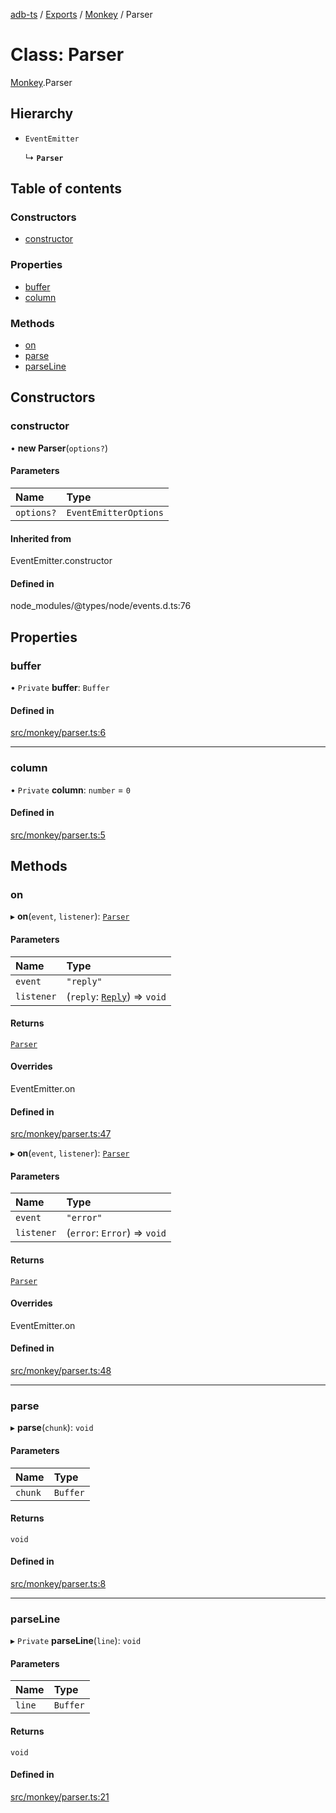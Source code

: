 [adb-ts](../README.md) / [Exports](../modules.md) / [Monkey](../modules/Monkey.md) / Parser

# Class: Parser

[Monkey](../modules/Monkey.md).Parser

## Hierarchy

-   `EventEmitter`

    ↳ **`Parser`**

## Table of contents

### Constructors

-   [constructor](Monkey.Parser.md#constructor)

### Properties

-   [buffer](Monkey.Parser.md#buffer)
-   [column](Monkey.Parser.md#column)

### Methods

-   [on](Monkey.Parser.md#on)
-   [parse](Monkey.Parser.md#parse)
-   [parseLine](Monkey.Parser.md#parseline)

## Constructors

### constructor

• **new Parser**(`options?`)

#### Parameters

| Name       | Type                  |
| :--------- | :-------------------- |
| `options?` | `EventEmitterOptions` |

#### Inherited from

EventEmitter.constructor

#### Defined in

node_modules/@types/node/events.d.ts:76

## Properties

### buffer

• `Private` **buffer**: `Buffer`

#### Defined in

[src/monkey/parser.ts:6](https://github.com/Maaaartin/adb-ts/blob/5393493/src/monkey/parser.ts#L6)

---

### column

• `Private` **column**: `number` = `0`

#### Defined in

[src/monkey/parser.ts:5](https://github.com/Maaaartin/adb-ts/blob/5393493/src/monkey/parser.ts#L5)

## Methods

### on

▸ **on**(`event`, `listener`): [`Parser`](Monkey.Parser.md)

#### Parameters

| Name       | Type                                            |
| :--------- | :---------------------------------------------- |
| `event`    | `"reply"`                                       |
| `listener` | (`reply`: [`Reply`](Monkey.Reply.md)) => `void` |

#### Returns

[`Parser`](Monkey.Parser.md)

#### Overrides

EventEmitter.on

#### Defined in

[src/monkey/parser.ts:47](https://github.com/Maaaartin/adb-ts/blob/5393493/src/monkey/parser.ts#L47)

▸ **on**(`event`, `listener`): [`Parser`](Monkey.Parser.md)

#### Parameters

| Name       | Type                         |
| :--------- | :--------------------------- |
| `event`    | `"error"`                    |
| `listener` | (`error`: `Error`) => `void` |

#### Returns

[`Parser`](Monkey.Parser.md)

#### Overrides

EventEmitter.on

#### Defined in

[src/monkey/parser.ts:48](https://github.com/Maaaartin/adb-ts/blob/5393493/src/monkey/parser.ts#L48)

---

### parse

▸ **parse**(`chunk`): `void`

#### Parameters

| Name    | Type     |
| :------ | :------- |
| `chunk` | `Buffer` |

#### Returns

`void`

#### Defined in

[src/monkey/parser.ts:8](https://github.com/Maaaartin/adb-ts/blob/5393493/src/monkey/parser.ts#L8)

---

### parseLine

▸ `Private` **parseLine**(`line`): `void`

#### Parameters

| Name   | Type     |
| :----- | :------- |
| `line` | `Buffer` |

#### Returns

`void`

#### Defined in

[src/monkey/parser.ts:21](https://github.com/Maaaartin/adb-ts/blob/5393493/src/monkey/parser.ts#L21)
